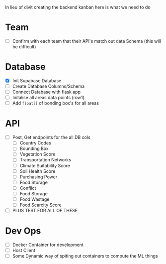 In lieu of divit creating the backend kanban here is what we need to do 

# Team 
- [ ] Confirm with each team that their API's match out data Schema (this will be difficult)

# Database 
- [x] Init Supabase Database 
- [ ] Create Database Columns/Schema 
- [ ] Connect Database with flask app
- [ ] Initalise all areas data points (row1)
- [ ] Add `float[]` of bonding box's for all areas

# API 
- [ ] Post, Get endpoints for the all DB cols
    - [ ] Country Codes
    - [ ] Bounding Box
    - [ ] Vegetation Score 
    - [ ] Transportation Networks
    - [ ] Climate Suitability Score
    - [ ] Soil Health Score
    - [ ] Purchasing Power
    - [ ] Food Storage
    - [ ] Conflict
    - [ ] Food Storage
    - [ ] Food Wastage
    - [ ] Food Scarcity Score
- [ ] PLUS TEST FOR ALL OF THESE

# Dev Ops
- [ ] Docker Container for development
- [ ] Host Client
- [ ] Some Dynamic way of spiting out containers to compute the ML things
